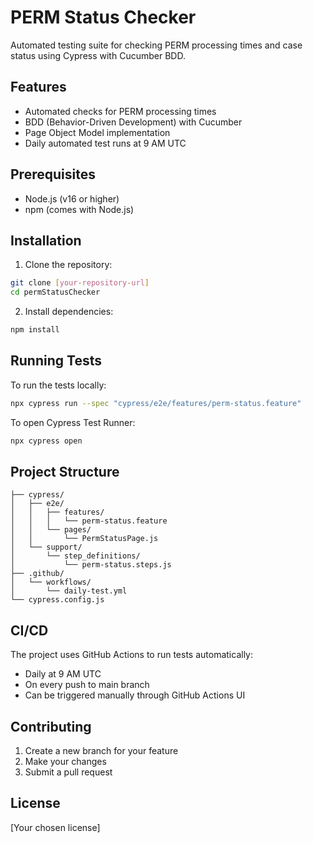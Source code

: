 # PERM Status Checker

Automated testing suite for checking PERM processing times and case status using Cypress with Cucumber BDD.

## Features

- Automated checks for PERM processing times
- BDD (Behavior-Driven Development) with Cucumber
- Page Object Model implementation
- Daily automated test runs at 9 AM UTC

## Prerequisites

- Node.js (v16 or higher)
- npm (comes with Node.js)

## Installation

1. Clone the repository:
```bash
git clone [your-repository-url]
cd permStatusChecker
```

2. Install dependencies:
```bash
npm install
```

## Running Tests

To run the tests locally:

```bash
npx cypress run --spec "cypress/e2e/features/perm-status.feature"
```

To open Cypress Test Runner:

```bash
npx cypress open
```

## Project Structure

```
├── cypress/
│   ├── e2e/
│   │   ├── features/
│   │   │   └── perm-status.feature
│   │   └── pages/
│   │       └── PermStatusPage.js
│   └── support/
│       └── step_definitions/
│           └── perm-status.steps.js
├── .github/
│   └── workflows/
│       └── daily-test.yml
└── cypress.config.js
```

## CI/CD

The project uses GitHub Actions to run tests automatically:
- Daily at 9 AM UTC
- On every push to main branch
- Can be triggered manually through GitHub Actions UI

## Contributing

1. Create a new branch for your feature
2. Make your changes
3. Submit a pull request

## License

[Your chosen license] 